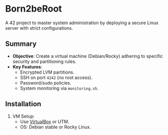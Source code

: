 # Born2beRoot

A 42 project to master system administration by deploying a secure Linux server with strict configurations.

## Summary
 
- **Objective**: Create a virtual machine (Debian/Rocky) adhering to specific security and partitioning rules. 
- **Key Features**: 
  - Encrypted LVM partitions. 
  - SSH on port `4242` (no root access). 
  - Password/sudo policies. 
  - System monitoring via `monitoring.sh`. 

## Installation  

1. VM Setup: 
   - Use [VirtualBox](https://www.virtualbox.org/) or UTM. 
   - OS: Debian stable or Rocky Linux. 

